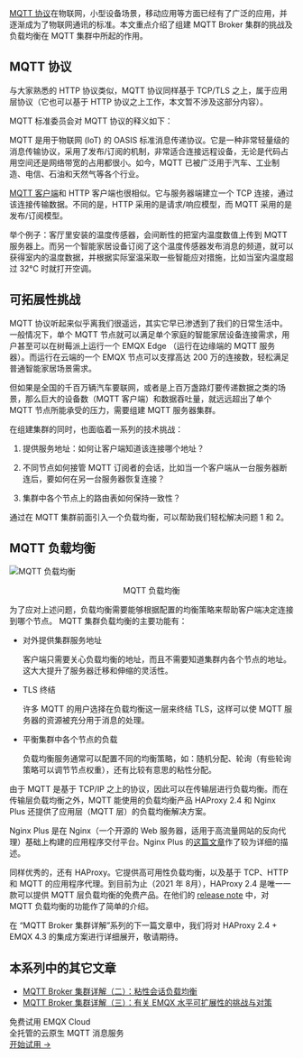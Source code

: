 [MQTT 协议](https://www.emqx.com/zh/mqtt-guide)在物联网，小型设备场景，移动应用等方面已经有了广泛的应用，并逐渐成为了物联网通讯的标准。本文重点介绍了组建 MQTT Broker 集群的挑战及负载均衡在 MQTT 集群中所起的作用。


## MQTT 协议

与大家熟悉的 HTTP 协议类似，MQTT 协议同样基于 TCP/TLS 之上，属于应用层协议（它也可以基于 HTTP 协议之上工作，本文暂不涉及这部分内容）。

MQTT 标准委员会对 MQTT 协议的释义如下：

MQTT 是用于物联网 (IoT) 的 OASIS 标准消息传递协议。它是一种非常轻量级的消息传输协议，采用了发布/订阅的机制，非常适合连接远程设备，无论是代码占用空间还是网络带宽的占用都很小。如今，MQTT 已被广泛用于汽车、工业制造、电信、石油和天然气等各个行业。

[MQTT 客户端](https://www.emqx.com/zh/blog/introduction-to-the-commonly-used-mqtt-client-library)和 HTTP 客户端也很相似。它与服务器端建立一个 TCP 连接，通过该连接传输数据。不同的是，HTTP 采用的是请求/响应模型，而 MQTT 采用的是发布/订阅模型。

举个例子：客厅里安装的温度传感器，会间断性的把室内温度数值上传到 MQTT 服务器上。而另一个智能家居设备订阅了这个温度传感器发布消息的频道，就可以获得室内的温度数据，并根据实际室温采取一些智能应对措施，比如当室内温度超过 32°C 时就打开空调。

## 可拓展性挑战

MQTT 协议听起来似乎离我们很遥远，其实它早已渗透到了我们的日常生活中。一般情况下，单个 MQTT 节点就可以满足单个家庭的智能家居设备连接需求，用户甚至可以在树莓派上运行一个 EMQX Edge （运行在边缘端的 MQTT 服务器）。而运行在云端的一个 EMQX 节点可以支撑高达 200 万的连接数，轻松满足普通智能家居场景需求。

但如果是全国的千百万辆汽车要联网，或者是上百万盏路灯要传递数据之类的场景，那么巨大的设备数（MQTT 客户端）和数据吞吐量，就远远超出了单个 MQTT 节点所能承受的压力，需要组建 MQTT 服务器集群。

在组建集群的同时，也面临着一系列的技术挑战：

1. 提供服务地址：如何让客户端知道该连接哪个地址？

2. 不同节点如何接管 MQTT 订阅者的会话，比如当一个客户端从一台服务器断连后，要如何在另一台服务器恢复连接？

3. 集群中各个节点上的路由表如何保持一致性？

通过在 MQTT 集群前面引入一个负载均衡，可以帮助我们轻松解决问题 1 和 2。


## MQTT 负载均衡

![MQTT 负载均衡](https://assets.emqx.com/images/017284bd21723e22993d75f2305jjsjajs.png)

<p align="center">MQTT 负载均衡</p>


为了应对上述问题，负载均衡需要能够根据配置的均衡策略来帮助客户端决定连接到哪个节点。 MQTT 集群负载均衡的主要功能有：

- 对外提供集群服务地址

  客户端只需要关心负载均衡的地址，而且不需要知道集群内各个节点的地址。这大大提升了服务器迁移和伸缩的灵活性。

- TLS 终结

  许多 MQTT 的用户选择在负载均衡这一层来终结 TLS，这样可以使 MQTT 服务器的资源被充分用于消息的处理。

- 平衡集群中各个节点的负载

  负载均衡服务通常可以配置不同的均衡策略，如：随机分配、轮询（有些轮询策略可以调节节点权重），还有比较有意思的粘性分配。

由于 MQTT 是基于 TCP/IP 之上的协议，因此可以在传输层进行负载均衡。而在传输层负载均衡之外，MQTT 能使用的负载均衡产品 HAProxy 2.4 和 Nginx Plus 还提供了应用层（MQTT 层）的负载均衡解决方案。

Nginx Plus 是在 Nginx（一个开源的 Web 服务器，适用于高流量网站的反向代理）基础上构建的应用程序交付平台。Nginx Plus 的[这篇文章](https://www.nginx.com/blog/nginx-plus-iot-load-balancing-mqtt/)作了较为详细的描述。

同样优秀的，还有 HAProxy。它提供高可用性负载均衡，以及基于 TCP、HTTP 和 MQTT 的应用程序代理。到目前为止（2021 年 8月），HAProxy 2.4 是唯一一款可以提供 MQTT 层负载均衡的免费产品。在他们的 [release note](https://www.haproxy.com/blog/announcing-haproxy-2-4/) 中，对 MQTT 负载均衡的功能作了简单的介绍。

在 “MQTT Broker 集群详解”系列的下一篇文章中，我们将对 HAProxy 2.4 + EMQX 4.3 的集成方案进行详细展开，敬请期待。



## 本系列中的其它文章

- [MQTT Broker 集群详解（二）：粘性会话负载均衡](https://www.emqx.com/zh/blog/mqtt-broker-clustering-part-2-sticky-session-load-balancing)
- [MQTT Broker 集群详解（三）：有关 EMQX 水平可扩展性的挑战与对策](https://www.emqx.com/zh/blog/mqtt-broker-clustering-part-3-challenges-and-solutions-of-emqx-horizontal-scalability)


<section class="promotion">
    <div>
        免费试用 EMQX Cloud
        <div class="is-size-14 is-text-normal has-text-weight-normal">全托管的云原生 MQTT 消息服务</div>
    </div>
    <a href="https://accounts-zh.emqx.com/signup?continue=https://cloud.emqx.com/console/deployments/0?oper=new" class="button is-gradient px-5">开始试用 →</a >
</section>
